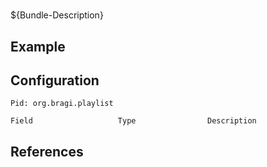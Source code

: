 # 

${Bundle-Description}

## Example

## Configuration

	Pid: org.bragi.playlist
	
	Field					Type				Description
		
	
## References

